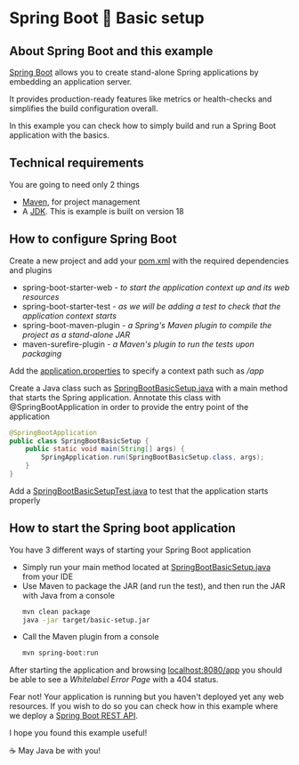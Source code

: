 # Spring Boot :wrench: Basic setup

## About Spring Boot and this example

[Spring Boot](https://spring.io/projects/spring-boot) allows you to create stand-alone Spring applications by embedding an application server.

It provides production-ready features like metrics or health-checks and simplifies the build configuration overall.

In this example you can check how to simply build and run a Spring Boot application with the basics.

## Technical requirements

You are going to need only 2 things

- [Maven](https://maven.apache.org/), for project management
- A [JDK](https://www.oracle.com/java/technologies/downloads). This is example is built on version 18

## How to configure Spring Boot

Create a new project and add your [pom.xml](pom.xml) with the required dependencies and plugins
  - spring-boot-starter-web - _to start the application context up and its web resources_
  - spring-boot-starter-test - _as we will be adding a test to check that the application context starts_
  - spring-boot-maven-plugin - _a Spring's Maven plugin to compile the project as a stand-alone JAR_
  - maven-surefire-plugin - _a Maven's plugin to run the tests upon packaging_

Add the [application.properties](src/main/resources/application.properties) to specify a context path such as _/app_

Create a Java class such as [SpringBootBasicSetup.java](src/main/java/com/codewithhades/springboot/basicsetup/SpringBootBasicSetup.java) with a main method that starts the Spring application. Annotate this class with @SpringBootApplication in order to provide the entry point of the application
````java
@SpringBootApplication
public class SpringBootBasicSetup {
    public static void main(String[] args) {
        SpringApplication.run(SpringBootBasicSetup.class, args);
    }
}
````

Add a [SpringBootBasicSetupTest.java](src/test/java/com/codewithhades/springboot/basicsetup/SpringBootBasicSetupTest.java) to test that the application starts properly

## How to start the Spring boot application

You have 3 different ways of starting your Spring Boot application
- Simply run your main method located at [SpringBootBasicSetup.java](src/main/java/com/codewithhades/springboot/basicsetup/SpringBootBasicSetup.java) from your IDE
- Use Maven to package the JAR (and run the test), and then run the JAR with Java from a console
  ````bash
  mvn clean package
  java -jar target/basic-setup.jar
  ````
- Call the Maven plugin from a console
    ````bash
  mvn spring-boot:run
  ````
After starting the application and browsing [localhost:8080/app](http://localhost:8080/app) you should be able to see a _Whitelabel Error Page_ with a 404 status.

Fear not! Your application is running but you haven't deployed yet any web resources. If you wish to do so you can check how in this example where we deploy a [Spring Boot REST API](https://github.com/codewithhades/spring-boot-rest-api).

I hope you found this example useful!

:coffee: May Java be with you!
